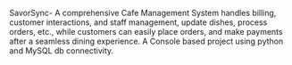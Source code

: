 SavorSync- A comprehensive Cafe Management System handles billing, 
customer interactions, and staff management, update dishes, process orders, etc., 
while customers can easily place orders, and make payments after a seamless dining experience.
A Console based project using python and MySQL db connectivity.
